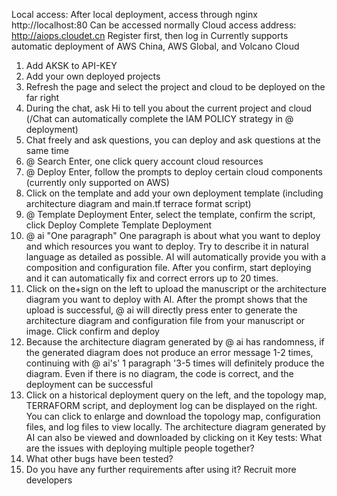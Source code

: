 Local access: 
After local deployment, access through nginx http://localhost:80 Can be accessed normally 
Cloud access address: 
http://aiops.cloudet.cn 
Register first, then log in 
Currently supports automatic deployment of AWS China, AWS Global, and Volcano Cloud 
1. Add AKSK to API-KEY 
2. Add your own deployed projects 
3. Refresh the page and select the project and cloud to be deployed on the far right 
4. During the chat, ask Hi to tell you about the current project and cloud (/Chat can automatically complete the IAM POLICY strategy in @ deployment) 
5. Chat freely and ask questions, you can deploy and ask questions at the same time 
6. @ Search Enter, one click query account cloud resources 
7. @ Deploy Enter, follow the prompts to deploy certain cloud components (currently only supported on AWS) 
8. Click on the template and add your own deployment template (including architecture diagram and main.tf terrace format script) 
9. @ Template Deployment Enter, select the template, confirm the script, click Deploy Complete Template Deployment 
10. @ ai "One paragraph" One paragraph is about what you want to deploy and which resources you want to deploy. Try to describe it in natural language as detailed as possible. AI will automatically provide you with a composition and configuration file. After you confirm, start deploying and it can automatically fix and correct errors up to 20 times. 
11. Click on the+sign on the left to upload the manuscript or the architecture diagram you want to deploy with AI. After the prompt shows that the upload is successful, @ ai will directly press enter to generate the architecture diagram and configuration file from your manuscript or image. Click confirm and deploy 
12. Because the architecture diagram generated by @ ai has randomness, if the generated diagram does not produce an error message 1-2 times, continuing with @ ai's' 1 paragraph '3-5 times will definitely produce the diagram. Even if there is no diagram, the code is correct, and the deployment can be successful 
13. Click on a historical deployment query on the left, and the topology map, TERRAFORM script, and deployment log can be displayed on the right. You can click to enlarge and download the topology map, configuration files, and log files to view locally. The architecture diagram generated by AI can also be viewed and downloaded by clicking on it 
Key tests: 
What are the issues with deploying multiple people together? 
2. What other bugs have been tested? 
3. Do you have any further requirements after using it? 
Recruit more developers